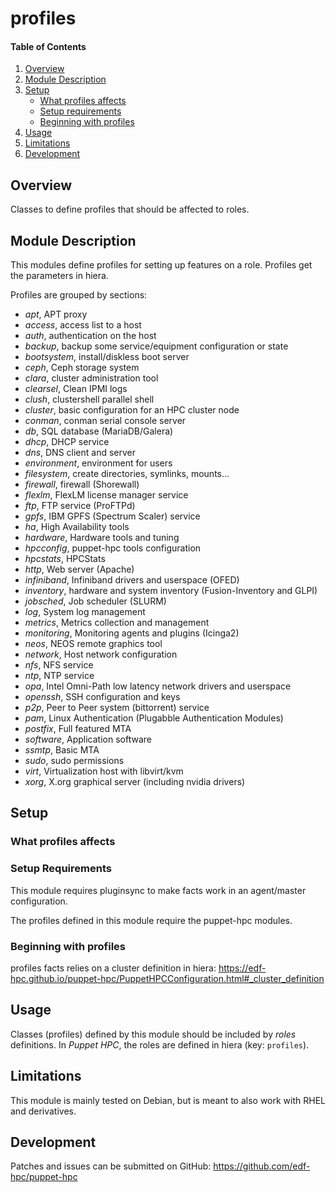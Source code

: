 # profiles

#### Table of Contents

1. [Overview](#overview)
2. [Module Description](#module-description)
3. [Setup](#setup)
    * [What profiles affects](#what-profiles-affects)
    * [Setup requirements](#setup-requirements)
    * [Beginning with profiles](#beginning-with-profiles)
4. [Usage](#usage)
5. [Limitations](#limitations)
6. [Development](#development)

## Overview

Classes to define profiles that should be affected to roles.

## Module Description

This modules define profiles for setting up features on a role. Profiles get
the parameters in hiera.

Profiles are grouped by sections:

* *apt*, APT proxy
* *access*, access list to a host
* *auth*, authentication on the host
* *backup*, backup some service/equipment configuration or state
* *bootsystem*, install/diskless boot server
* *ceph*, Ceph storage system
* *clara*, cluster administration tool
* *clearsel*, Clean IPMI logs
* *clush*, clustershell parallel shell
* *cluster*, basic configuration for an HPC cluster node
* *conman*, conman serial console server
* *db*, SQL database (MariaDB/Galera)
* *dhcp*, DHCP service
* *dns*, DNS client and server
* *environment*, environment for users
* *filesystem*, create directories, symlinks, mounts...
* *firewall*, firewall (Shorewall)
* *flexlm*, FlexLM license manager service
* *ftp*, FTP service (ProFTPd)
* *gpfs*, IBM GPFS (Spectrum Scaler) service
* *ha*, High Availability tools
* *hardware*, Hardware tools and tuning
* *hpcconfig*, puppet-hpc tools configuration
* *hpcstats*, HPCStats
* *http*, Web server (Apache)
* *infiniband*, Infiniband drivers and userspace (OFED)
* *inventory*, hardware and system inventory (Fusion-Inventory and GLPI)
* *jobsched*, Job scheduler (SLURM)
* *log*, System log management
* *metrics*, Metrics collection and management
* *monitoring*, Monitoring agents and plugins (Icinga2)
* *neos*, NEOS remote graphics tool
* *network*, Host network configuration
* *nfs*, NFS service
* *ntp*, NTP service
* *opa*, Intel Omni-Path low latency network drivers and userspace
* *openssh*, SSH configuration and keys
* *p2p*, Peer to Peer system (bittorrent) service
* *pam*, Linux Authentication (Plugabble Authentication Modules)
* *postfix*, Full featured MTA
* *software*, Application software
* *ssmtp*, Basic MTA
* *sudo*, sudo permissions
* *virt*, Virtualization host with libvirt/kvm
* *xorg*, X.org graphical server (including nvidia drivers)

## Setup

### What profiles affects


### Setup Requirements

This module requires pluginsync to make facts work in an agent/master
configuration. 

The profiles defined in this module require the puppet-hpc modules.

### Beginning with profiles

profiles facts relies on a cluster definition in hiera:
https://edf-hpc.github.io/puppet-hpc/PuppetHPCConfiguration.html#_cluster_definition

## Usage

Classes (profiles) defined by this module should be included by *roles*
definitions. In *Puppet HPC*, the roles are defined in hiera (key: `profiles`).

## Limitations

This module is mainly tested on Debian, but is meant to also work with RHEL and
derivatives.

## Development

Patches and issues can be submitted on GitHub:
https://github.com/edf-hpc/puppet-hpc
